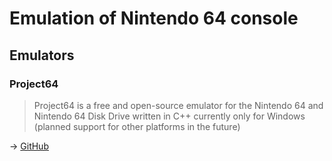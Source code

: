 # Emulation of Nintendo 64 console

## Emulators

### Project64

> Project64 is a free and open-source emulator for the Nintendo 64 and Nintendo 64 Disk Drive written in C++ currently only for Windows (planned support for other platforms in the future)

→ [GitHub](https://github.com/project64/project64)
